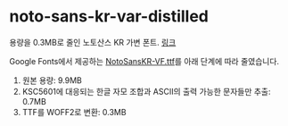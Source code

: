 # noto-sans-kr-var-distilled

용량을 0.3MB로 줄인 노토산스 KR 가변 폰트. [링크](./NotoSansKR-VF-distilled.woff2)

Google Fonts에서 제공하는 [NotoSansKR-VF.ttf](https://github.com/googlefonts/noto-cjk/blob/main/Sans/Variable/TTF/Subset/NotoSansKR-VF.ttf)를 아래 단계에 따라 줄였습니다.

1. 원본 용량: 9.9MB
2. KSC5601에 대응되는 한글 자모 조합과 ASCII의 출력 가능한 문자들만 추출: 0.7MB
3. TTF를 WOFF2로 변환: 0.3MB
